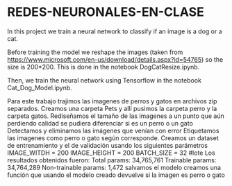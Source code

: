 # REDES-NEURONALES-EN-CLASE

In this project we train a neural network to classify if an image is a dog or a cat.

Before training the model we reshape the images (taken from https://www.microsoft.com/en-us/download/details.aspx?id=54765) so the size is 200*200. This is done in the notebook DogCatResize.ipynb.

Then, we train the neural network using Tensorflow in the notebook Cat_Dog_Model.ipynb.

Para este trabajo trajimos las imagenes de perros y gatos en archivos zip separados.
Creamos una carpeta Pets y allí pusimos la carpeta perro y la carpeta gatos.
Rediseñamos el tamaño de las imagenes a un punto que aún perdiendo calidad se pudiera diferenciar si es un perro o un gato
Detectamos y eliminamos las imágenes que venían con error
Etiquetamos las imagenes como perro o gato según corresponde.
Creamos un dataset de entrenamiento y el de validación usando los siguientes parámetros
IMAGE_WITDH = 200
IMAGE_HEIGHT = 200
BATCH_SIZE = 32 #lote
Los resultados obtenidos fueron:
Total params: 34,765,761
Trainable params: 34,764,289
Non-trainable params: 1,472
salvamos el modelo
creamos una función que usando el modelo creado devuelve si la imagen es perro o gato
